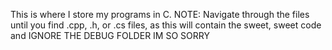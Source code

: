 This is where I store my programs in C. 
NOTE: Navigate through the files until you find .cpp, .h, or .cs files, as this will contain the sweet, sweet code and IGNORE THE DEBUG FOLDER IM SO SORRY
